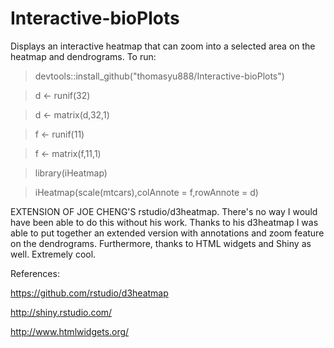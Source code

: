 # Interactive-bioPlots

Displays an interactive heatmap that can zoom into a selected area on the heatmap and dendrograms. To run:

>devtools::install_github("thomasyu888/Interactive-bioPlots")

>d <- runif(32)

>d <- matrix(d,32,1)

>f <- runif(11)

>f <- matrix(f,11,1)

>library(iHeatmap)

>iHeatmap(scale(mtcars),colAnnote = f,rowAnnote = d)

EXTENSION OF JOE CHENG'S rstudio/d3heatmap.  There's no way I would have been able to do this without his work. Thanks to his d3heatmap I was able to put together an extended version with annotations and zoom feature on the dendrograms. Furthermore, thanks to HTML widgets and Shiny as well. Extremely cool.

References:

https://github.com/rstudio/d3heatmap

http://shiny.rstudio.com/

http://www.htmlwidgets.org/
